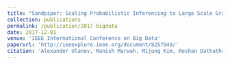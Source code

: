 ```yaml
---
title: "Sandpiper: Scaling Probabilistic Inferencing to Large Scale Graphical Models"
collection: publications
permalink: /publication/2017-bigdata
date: 2017-12-01
venue: 'IEEE International Conference on Big Data'
paperurl: 'http://ieeexplore.ieee.org/document/8257949/'
citation: 'Alexander Ulanov, Manish Marwah, Mijung Kim, Roshan Dathathri, Carlos Zubieta, Jun Li, “Sandpiper: Scaling Probabilistic Inferencing to Large Scale Graphical Models,” Proceedings of the IEEE International Conference on Big Data, December 2017.'
---
```

